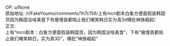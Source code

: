 
OP: u/None  
原始地址: /r/FakeYoumo/comments/1h7c156/上有mcn剧本白象方便面假装韩国货因为韩国没啥美食下有傲慢首都阻止我们嘲笑韩日实为真3d横批神族崛起/  
正文:  
上有“mcn剧本：白象方便面假装韩国货，因为韩国没啥美食”，下有“傲慢首都阻止我们嘲笑韩日，实为真3D”，横批“神族崛起”  

